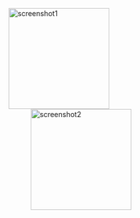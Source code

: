 

<p float="left">
  
<img src="https://user-images.githubusercontent.com/72032853/205967957-3deeed0e-b38b-46ad-bb30-8206e923cf5b.png" alt="screenshot1" width="200" align="left" hspace="130"/>
<img src="https://user-images.githubusercontent.com/72032853/205968010-259ed65d-43a7-43b7-a105-26fea062d32c.png" alt="screenshot2" width="200" align="right" hspace="130"/>
 
 
</p>
